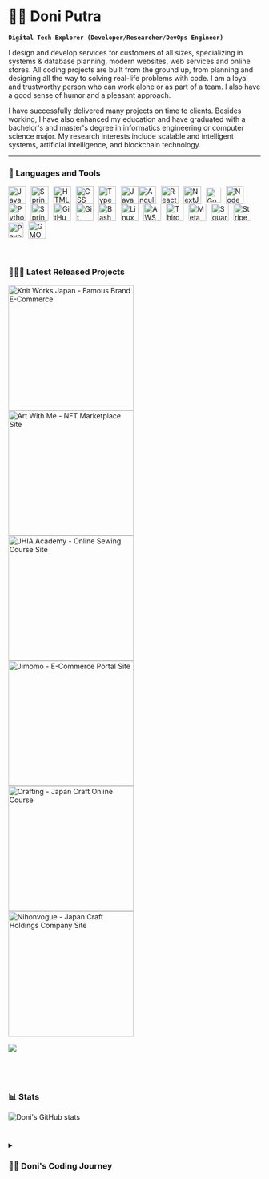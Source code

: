 # 🏄‍♂ Doni Putra

**`Digital Tech Explorer (Developer/Researcher/DevOps Engineer)`**

I design and develop services for customers of all sizes, specializing in systems & database planning, modern websites, web services and online stores. All coding projects are built from the ground up, from planning and designing all the way to solving real-life problems with code. I am a loyal and trustworthy person who can work alone or as part of a team. I also have a good sense of humor and a pleasant approach. 

I have successfully delivered many projects on time to clients. Besides working, I have also enhanced my education and have graduated with a bachelor's and master's degree in informatics engineering or computer science major. My research interests include scalable and intelligent systems, artificial intelligence, and blockchain technology.

---

### 🧰 Languages and Tools

<div style="display:flex;flex-wrap:wrap;align-items:center;">
  <img src="https://cdn.jsdelivr.net/gh/devicons/devicon/icons/java/java-original.svg" data-align="left" style="padding-right:10px;" width="35" alt="Java" />
  <img src="https://pbs.twimg.com/profile_images/1352023473/jsf-logo-no-text_400x400.png" data-align="left" style="padding-right:10px;" width="35" alt="Spring" />
  <img src="https://cdn.jsdelivr.net/gh/devicons/devicon/icons/html5/html5-plain.svg" data-align="left" style="padding-right:10px;" width="35" alt="HTML" />
  <img src="https://cdn.jsdelivr.net/gh/devicons/devicon/icons/css3/css3-plain.svg" data-align="left" style="padding-right:10px;" width="35" alt="CSS" />
  <img src="https://cdn.jsdelivr.net/gh/devicons/devicon/icons/typescript/typescript-plain.svg" data-align="left" style="padding-right:10px;" width="35" alt="TypeScript" /> 
  <img src="https://cdn.jsdelivr.net/gh/devicons/devicon/icons/javascript/javascript-plain.svg" data-align="left" style="padding right:10px;" width="35" alt="JavaScript" /> 
  <img src="https://cdn.jsdelivr.net/gh/devicons/devicon/icons/angularjs/angularjs-plain.svg" data-align="left" style="padding-right:10px;" width="35" alt="Angular" /> 
  <img src="https://cdn.jsdelivr.net/gh/devicons/devicon/icons/react/react-original.svg" data-align="left" style="padding-right:10px;" width="35" alt="React" />
  <img src="https://www.svgrepo.com/show/354113/nextjs-icon.svg" data-align="left" style="padding-right:10px;" width="35" alt="NextJS" />
  <img src="https://cdn.worldvectorlogo.com/logos/gopher.svg" data-align="left" style="padding-right:10px;" width="30" alt="Go" />
  <img src="https://cdn.jsdelivr.net/gh/devicons/devicon/icons/nodejs/nodejs-original.svg" data-align="left" style="padding-right:10px;" width="35" alt="NodeJS" />
  <img src="https://upload.wikimedia.org/wikipedia/commons/thumb/c/c3/Python-logo-notext.svg/1869px-Python-logo-notext.svg.png" data-align="left" style="padding-right:10px;" width="35" alt="Python" />
  <img src="https://cdn.worldvectorlogo.com/logos/jira-1.svg" data-align="left" style="padding-right:10px;" width="35" alt="Spring" />
  <img src="https://cdn.jsdelivr.net/gh/devicons/devicon/icons/github/github-original.svg" data-align="left" style="padding-right:10px;" width="35" alt="GitHub" />
  <img src="https://cdn.jsdelivr.net/gh/devicons/devicon/icons/git/git-original.svg" data-align="left" style="padding-right:10px;" width="35" alt="Git" />
  <img src="https://cdn.jsdelivr.net/gh/devicons/devicon/icons/bash/bash-original.svg" data-align="left" style="padding-right:10px;" width="35" alt="Bash" />
  <img src="https://cdn.jsdelivr.net/gh/devicons/devicon/icons/linux/linux-original.svg" data-align="left" style="padding-right:10px;" width="35" alt="Linux" />
  <img src="https://cdn1.iconfinder.com/data/icons/smallicons-logotypes/32/amazon-1024.png" data-align="left" style="padding-right:10px;" width="35" alt="AWS" />
  <img src="https://thirdweb.com/_next/image?url=%2F_next%2Fstatic%2Fmedia%2Fwhite-logo.a8cda9b2.png&amp;w=1080&amp;q=75" data-align="left" style="padding-right:10px;" width="35" alt="Thirdweb" />
  <img src="https://upload.wikimedia.org/wikipedia/commons/thumb/3/36/MetaMask_Fox.svg/1200px-MetaMask_Fox.svg.png" data-align="left" style="padding-right:10px;" width="35" alt="Metamask" />
  <img src="https://upload.wikimedia.org/wikipedia/commons/thumb/3/30/Square%2C_Inc._-_Square_logo.svg/1200px-Square%2C_Inc._-_Square_logo.svg.png" data-align="left" style="padding-right:10px;" width="35" alt="Square" />
  <img src="https://cdn.iconscout.com/icon/free/png-256/free-stripe-2-498440.png?f=webp" data-align="left" style="padding-right:10px;" width="35" alt="Stripe" />
  <img src="https://upload.wikimedia.org/wikipedia/commons/thumb/b/b7/PayPal_Logo_Icon_2014.svg/624px-PayPal_Logo_Icon_2014.svg.png" data-align="left" style="padding-right:10px;" width="30" alt="Paypal" />
  <img src="https://gloding.com/wp-content/uploads/2022/02/3769.T-150x150.webp" data-align="left" style="padding-right:10px;" width="35" alt="GMO" />
</div>

<br />

#

### 🏋🏻‍♂️ Latest Released Projects
<div style="display:flex;flex-wrap:wrap;align-items:center;">
<a href="https://knitworks-japan.com/" target="_blank"><img data-align="left" alt="Knit Works Japan - Famous Brand E-Commerce" width="250px" style="padding-right:10px;" src="https://api.doniputra.com/v1/public/resources/images/portfolios/porto9.jpg" /></a>
<a href="https://art-with.me/" target="_blank"><img data-align="left" alt="Art With Me - NFT Marketplace Site" width="250px" style="padding-right:10px;" src="https://api.doniputra.com/v1/public/resources/images/portfolios/porto8.jpg" /></a>
<a href="https://jhia.academy/" target="_blank"><img data-align="left" alt="JHIA Academy - Online Sewing Course Site" width="250px" style="padding-right:10px;" src="https://api.doniputra.com/v1/public/resources/images/portfolios/porto7.jpg" /></a>
<a href="https://jimomo.jp/" target="_blank"><img data-align="left" alt="Jimomo - E-Commerce Portal Site" width="250px" style="padding-right:10px;" src="https://api.doniputra.com/v1/public/resources/images/portfolios/porto6.jpg" /></a>
<a href="https://crafting.education/" target="_blank"><img data-align="left" alt="Crafting - Japan Craft Online Course" width="250px" style="padding-right:10px;" src="https://api.doniputra.com/v1/public/resources/images/portfolios/porto5.jpg" /></a>
<a href="https://nihonvogue.com/" target="_blank"><img data-align="left" alt="Nihonvogue - Japan Craft Holdings Company Site" width="250px" style="padding-right:10px;" src="https://api.doniputra.com/v1/public/resources/images/portfolios/porto4.jpg" /></a>
</div>

<a href="https://doniputra.com/" target="_blank"><img src="https://custom-icon-badges.demolab.com/badge/-Portfolio%20Site-red?style=for-the-badge&logo=website&logoColor=white"/></a>

#

<br />

### 📊 Stats

![Doni's GitHub stats](https://github-readme-stats.vercel.app/api?username=doni404&show_icons=true&theme=gruvbox)

<!-- ![GitHub Streak](https://streak-stats.demolab.com/?user=doni404&theme=gruvbox&border_radius=4.5) -->

#

<details>
 <summary><h3>👨‍💻 Doni's Coding Journey</h3></summary>
   I started my coding journey as a naive computer science student with a passion to learn everything I could about this programming world - code, unix, linux, theory. And all the while, teaching myself iOS development with a dream to build my own app, but that soon got overshadowed by my desire to excel in Java. A desire that landed me a full-stack software engineering job upon graduation. 

[website]: https://doniputra.com
